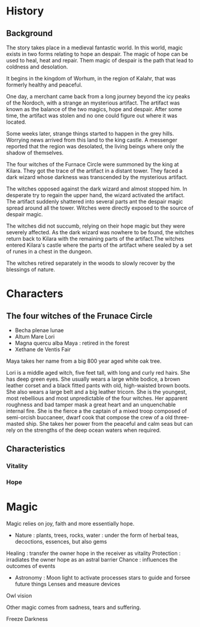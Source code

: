 # History

## Background 

The story takes place in a medieval fantastic world. In this world, magic exists in two forms relating to hope an despair. The magic of hope can be used to heal, heat and repair. Them magic of despair is the path that lead to coldness and desolation.

It begins in the kingdom of Worhum, in the region of Kalahr, that was formerly healthy and peaceful. 

One day, a merchant came back from a long journey beyond the icy peaks of the Nordoch, with a strange an mysterious artifact.
The artifact was known as the balance of the two magics, hope and despair. After some time, the artifact was stolen and no one could figure out where it was located.

Some weeks later, strange things started to happen in the grey hills. Worrying news arrived from this land to the king castle. A messenger reported that the region was desolated, the living beings where only the shadow of themselves. 

The four witches of the Furnace Circle were summoned by the king at Kilara. They got the trace of the artifact in a distant tower. They faced a dark wizard whose darkness was transcended by the mysterious artifact.

The witches opposed against the dark wizard and almost stopped him. In desperate try to regain the upper hand, the wizard activated the artifact. The artifact suddenly shattered into several parts ant the despair magic spread around all the tower. Witches were directly exposed to the source of despair magic.

The witches did not succumb, relying on their hope magic but they were severely affected. As the dark wizard was nowhere to be found, the witches return back to Kilara with the remaining parts of the artifact.The witches entered Kilara's castle where the parts of the artifact where sealed by a set of runes in a chest in the dungeon.

The witches retired separately in the woods to slowly recover by the blessings of nature.

# Characters

## The four witches of the Frunace Circle

* Becha plenae lunae
* Altum Mare Lori
* Magna quercu alba Maya : retired in the forest
* Xethane de Ventis Fair

Maya takes her name from a big 800 year aged white oak tree.

Lori is a middle aged witch, five feet tall, with long and curly red hairs. She has deep green eyes. She usually wears a large white bodice, a brown leather corset and a black fitted pants with old, high-waisted brown boots. She also wears a large belt and a big leather tricorn. She is the youngest, most rebellious and most unpredictable of the four witches. Her apparent roughness and bad tamper mask a great heart and an unquenchable internal fire. She is the fierce a the captain of a mixed troop composed of semi-orcish buccaneer, dwarf cook that compose the crew of a old three-masted ship. She takes her power from the peaceful and calm seas but can rely on the strengths of the deep ocean waters when required.


## Characteristics

### Vitality

### Hope



# Magic

Magic relies on joy, faith and more essentially hope.

* Nature : 
plants, trees, rocks, water : 
under the form of herbal teas, decoctions, essences, but also gems

Healing : transfer the owner hope in the receiver as vitality
Protection : irradiates the owner hope as an astral barrier
Chance : influences the outcomes of events

* Astronomy : 
Moon light to activate processes 
stars to guide and forsee future things
Lenses and measure devices

Owl vision

Other magic comes from sadness, tears and suffering.

Freeze
Darkness

